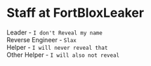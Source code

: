 # Staff at FortBloxLeaker
Leader - `I don't Reveal my name`<br>
Reverse Engineer - `Slax`<br>
Helper - `I will never reveal that`<br>
Other Helper - `I will also not reveal`
